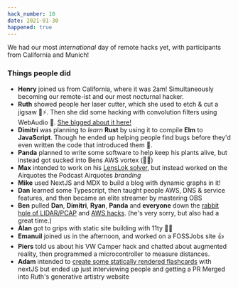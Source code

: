 ```yaml
---
hack_number: 10
date: 2021-01-30
happened: true
---
```

We had our most _international_ day of remote hacks yet, with participants from California and Munich!

### Things people did

- **Henry** joined us from California, where it was 2am! Simultaneously becoming our remote-ist and our most nocturnal hacker.
- **Ruth** showed people her laser cutter, which she used to etch & cut a jigsaw 🧩⚡️. Then she did some hacking with convolution filters using WebAudio 🎷. [She blgged about it here!](https://blog.rumyra.com/2021-01-30-laser-cutting-a-jigsaw-puzzle/)
- **Dimitri** was planning to _learn_ **Rust** by using it to compile **Elm** to **JavaScript**.  Though he ended up helping people find bugs before they'd even written the code that introduced them 💅.
- **Panda** planned to write some software to help keep his plants alive, but instead got sucked into Bens AWS vortex (🌱💀)
- **Max** intended to work on his [LensLok solver](https://github.com/remotehack/remotehack.github.io/issues/96), but instead worked on the Airquotes the Podcast Airquotes _branding_
- **Mike** used NextJS and MDX to build a blog with dynamic graphs in it!
- **Dan** learned some Typescript, then taught people AWS, DNS & service features, and then became an elite streamer by mastering OBS
- **Ben** pulled **Dan**, **Dimitri**, **Ryan**, **Panda** and **everyone** down the [rabbit hole of LIDAR/PCAP](https://twitter.com/benjaminbenben/status/1354475527185313793) and [AWS hacks](https://github.com/remotehack/remotehack.github.io/issues/99). (he's very sorry, but also had a great time.)
- **Alan** got to grips with static site building with 11ty 👨‍💻
- **Emanuil** joined us in the afternoon, and worked on a FOSSJobs site 👍 
- **Piers** told us about his VW Camper hack and chatted about augmented reality, then programmed a microcontroller to measure distances.
- **Adam** intended to [create some statically rendered flashcards](https://github.com/remotehack/remotehack.github.io/issues/95) with nextJS but ended up just interviewing people and getting a PR Merged into Ruth's generative artistry website
